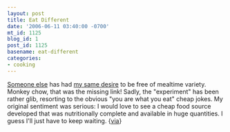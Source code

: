 ```yaml
---
layout: post
title: Eat Different
date: '2006-06-11 03:40:00 -0700'
mt_id: 1125
blog_id: 1
post_id: 1125
basename: eat-different
categories:
- cooking
---
```

<a href="http://www.angryman.ca/monkey.html">Someone else</a> has had <a href="/2003/08/14/free-idea-2.aspx">my same desire</a> to be free of mealtime variety. Monkey chow, that was the missing link! Sadly, the "experiment" has been rather glib, resorting to the obvious "you are what you eat" cheap jokes. My original sentiment was serious: I would love to see a cheap food source developed that was nutritionally complete and available in huge quantities. I guess I'll just have to keep waiting. {<a href="http://www.boingboing.net/2006/06/07/man_lives_on_monkey_.html">via</a>}
